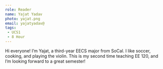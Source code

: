 ```yaml
---
role: Reader
name: Yajat Yadav
photo: yajat.png
email: yajatyadav@
tags:
 - UCS1
 - 8 Hour
---
```

Hi everyone! I’m Yajat, a third-year EECS major from SoCal. I like soccer, cooking, and playing the violin. This is my second time teaching EE 120, and I’m looking forward to a great semester!